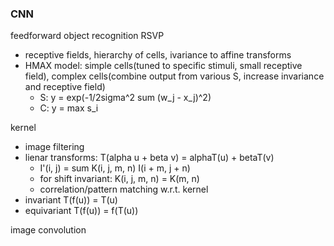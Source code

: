 ### CNN

feedforward object recognition RSVP
- receptive fields, hierarchy of cells, ivariance to affine transforms
- HMAX model: simple cells(tuned to specific stimuli, small receptive field), complex cells(combine output from various S, increase invariance and receptive field)
    - S: y = exp(-1/2sigma^2 sum (w_j - x_j)^2)
    - C: y = max s_i

kernel
- image filtering
- lienar transforms: T(alpha u + beta v) = alphaT(u) + betaT(v)
    - I'(i, j) = sum K(i, j, m, n) I(i + m, j + n)
    - for shift invariant: K(i, j, m, n) = K(m, n)
    - correlation/pattern matching w.r.t. kernel
- invariant T(f(u)) = T(u)
- equivariant T(f(u)) = f(T(u))

image convolution
